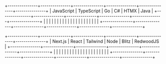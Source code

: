 +---------------+---------------+---------------+---------------+---------------+---------------+
|   JavaScript  |   TypeScript  |       Go      |       C#      |      HTMX     |      Java     |
+---------------+---------------+---------------+---------------+---------------+---------------+
|               |               |               |               |               |               |
|               |               |               |               |               |               |
|               |               |               |               |               |               |
+---------------+---------------+---------------+---------------+---------------+---------------+

+---------------+---------------+---------------+---------------+---------------+---------------+
|    Next.js    |     React     |   Tailwind    |      Node     |     Blitz     |   RedwoodJS   |
+---------------+---------------+---------------+---------------+---------------+---------------+
|               |               |               |               |               |               |
|               |               |               |               |               |               |
|               |               |               |               |               |               |
+---------------+---------------+---------------+---------------+---------------+---------------+




